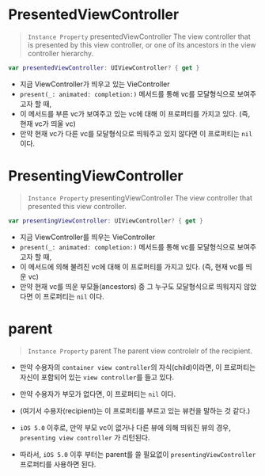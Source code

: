 # PresentedViewController
> `Instance Property` presentedViewController
> The view controller that is presented by this view controller, or one of its ancestors in the view controller hierarchy.

```swift
var presentedViewController: UIViewController? { get }
```

- 지금 ViewController가 띄우고 있는 VieController
- `present(_: animated: completion:)` 메서드를 통해 vc를 모달형식으로 보여주고자 할 때, 
- 이 메서드를 부른 vc가 보여주고 있는 vc에 대해 이 프로퍼티를 가지고 있다. (즉, 현재 vc가 띄울 vc)
- 만약 현재 vc가 다른 vc를 모달형식으로 띄워주고 있지 않다면 이 프로퍼티는 `nil` 이다.

# PresentingViewController
> `Instance Property` presentingViewController
> The view controller that presented this view controller.

```swift
var presentingViewController: UIViewController? { get }
```

- 지금 ViewController를 띄우는 VieController
- `present(_: animated: completion:)` 메서드를 통해 vc를 모달형식으로 보여주고자 할 때, 
- 이 메서드에 의해 불려진 vc에 대해 이 프로퍼티를 가지고 있다. (즉, 현재 vc를 띄운 vc)
- 만약 현재 vc를 띄운 부모들(ancestors) 중 그 누구도 모달형식으로 띄워지지 않았다면 이 프로퍼티는 `nil` 이다.

# parent
> `Instance Property` parent
> The parent view controlelr of the recipient.

- 만약 수용자의 `container view controller`의 자식(child)이라면, 이 프로퍼티는 자신이 포함되어 있는 `view controller`를 들고 있다.
- 만약 수용자가 부모가 없다면, 이 프로퍼티는 `nil` 이다.
- (여기서 수용자(recipient)는 이 프로퍼티를 부르고 있는 뷰컨을 말하는 것 같다.)

- `iOS 5.0` 이후로, 만약 부모 vc이 없거나 다른 뷰에 의해 띄워진 뷰의 경우, `presenting view controller` 가 리턴된다.
- 따라서, `iOS 5.0` 이후 부터는 parent를 쓸 필요없이 `presentingViewController` 프로퍼티를 사용하면 된다.
